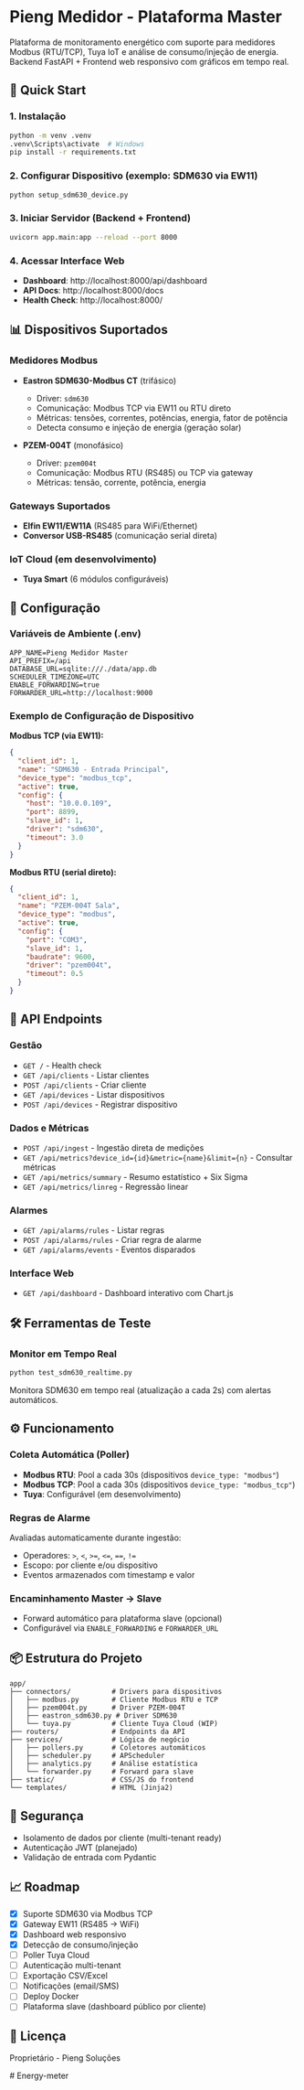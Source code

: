 # Pieng Medidor - Plataforma Master

Plataforma de monitoramento energético com suporte para medidores Modbus (RTU/TCP), Tuya IoT e análise de consumo/injeção de energia. Backend FastAPI + Frontend web responsivo com gráficos em tempo real.

## 🚀 Quick Start

### 1. Instalação
```bash
python -m venv .venv
.venv\Scripts\activate  # Windows
pip install -r requirements.txt
```

### 2. Configurar Dispositivo (exemplo: SDM630 via EW11)
```bash
python setup_sdm630_device.py
```

### 3. Iniciar Servidor (Backend + Frontend)
```bash
uvicorn app.main:app --reload --port 8000
```

### 4. Acessar Interface Web
- **Dashboard**: http://localhost:8000/api/dashboard
- **API Docs**: http://localhost:8000/docs
- **Health Check**: http://localhost:8000/

## 📊 Dispositivos Suportados

### Medidores Modbus
- **Eastron SDM630-Modbus CT** (trifásico)
  - Driver: `sdm630`
  - Comunicação: Modbus TCP via EW11 ou RTU direto
  - Métricas: tensões, correntes, potências, energia, fator de potência
  - Detecta consumo e injeção de energia (geração solar)

- **PZEM-004T** (monofásico)
  - Driver: `pzem004t`
  - Comunicação: Modbus RTU (RS485) ou TCP via gateway
  - Métricas: tensão, corrente, potência, energia

### Gateways Suportados
- **Elfin EW11/EW11A** (RS485 para WiFi/Ethernet)
- **Conversor USB-RS485** (comunicação serial direta)

### IoT Cloud (em desenvolvimento)
- **Tuya Smart** (6 módulos configuráveis)

## 🔧 Configuração

### Variáveis de Ambiente (.env)
```env
APP_NAME=Pieng Medidor Master
API_PREFIX=/api
DATABASE_URL=sqlite:///./data/app.db
SCHEDULER_TIMEZONE=UTC
ENABLE_FORWARDING=true
FORWARDER_URL=http://localhost:9000
```

### Exemplo de Configuração de Dispositivo

**Modbus TCP (via EW11):**
```json
{
  "client_id": 1,
  "name": "SDM630 - Entrada Principal",
  "device_type": "modbus_tcp",
  "active": true,
  "config": {
    "host": "10.0.0.109",
    "port": 8899,
    "slave_id": 1,
    "driver": "sdm630",
    "timeout": 3.0
  }
}
```

**Modbus RTU (serial direto):**
```json
{
  "client_id": 1,
  "name": "PZEM-004T Sala",
  "device_type": "modbus",
  "active": true,
  "config": {
    "port": "COM3",
    "slave_id": 1,
    "baudrate": 9600,
    "driver": "pzem004t",
    "timeout": 0.5
  }
}
```

## 📡 API Endpoints

### Gestão
- `GET /` - Health check
- `GET /api/clients` - Listar clientes
- `POST /api/clients` - Criar cliente
- `GET /api/devices` - Listar dispositivos
- `POST /api/devices` - Registrar dispositivo

### Dados e Métricas
- `POST /api/ingest` - Ingestão direta de medições
- `GET /api/metrics?device_id={id}&metric={name}&limit={n}` - Consultar métricas
- `GET /api/metrics/summary` - Resumo estatístico + Six Sigma
- `GET /api/metrics/linreg` - Regressão linear

### Alarmes
- `GET /api/alarms/rules` - Listar regras
- `POST /api/alarms/rules` - Criar regra de alarme
- `GET /api/alarms/events` - Eventos disparados

### Interface Web
- `GET /api/dashboard` - Dashboard interativo com Chart.js

## 🛠️ Ferramentas de Teste

### Monitor em Tempo Real
```bash
python test_sdm630_realtime.py
```
Monitora SDM630 em tempo real (atualização a cada 2s) com alertas automáticos.

## ⚙️ Funcionamento

### Coleta Automática (Poller)
- **Modbus RTU**: Pool a cada 30s (dispositivos `device_type: "modbus"`)
- **Modbus TCP**: Pool a cada 30s (dispositivos `device_type: "modbus_tcp"`)
- **Tuya**: Configurável (em desenvolvimento)

### Regras de Alarme
Avaliadas automaticamente durante ingestão:
- Operadores: `>`, `<`, `>=`, `<=`, `==`, `!=`
- Escopo: por cliente e/ou dispositivo
- Eventos armazenados com timestamp e valor

### Encaminhamento Master → Slave
- Forward automático para plataforma slave (opcional)
- Configurável via `ENABLE_FORWARDING` e `FORWARDER_URL`

## 📦 Estrutura do Projeto

```
app/
├── connectors/          # Drivers para dispositivos
│   ├── modbus.py        # Cliente Modbus RTU e TCP
│   ├── pzem004t.py      # Driver PZEM-004T
│   ├── eastron_sdm630.py # Driver SDM630
│   └── tuya.py          # Cliente Tuya Cloud (WIP)
├── routers/             # Endpoints da API
├── services/            # Lógica de negócio
│   ├── pollers.py       # Coletores automáticos
│   ├── scheduler.py     # APScheduler
│   ├── analytics.py     # Análise estatística
│   └── forwarder.py     # Forward para slave
├── static/              # CSS/JS do frontend
└── templates/           # HTML (Jinja2)
```

## 🔐 Segurança

- Isolamento de dados por cliente (multi-tenant ready)
- Autenticação JWT (planejado)
- Validação de entrada com Pydantic

## 📈 Roadmap

- [x] Suporte SDM630 via Modbus TCP
- [x] Gateway EW11 (RS485 → WiFi)
- [x] Dashboard web responsivo
- [x] Detecção de consumo/injeção
- [ ] Poller Tuya Cloud
- [ ] Autenticação multi-tenant
- [ ] Exportação CSV/Excel
- [ ] Notificações (email/SMS)
- [ ] Deploy Docker
- [ ] Plataforma slave (dashboard público por cliente)

## 📝 Licença

Proprietário - Pieng Soluções

#   E n e r g y - m e t e r  
 